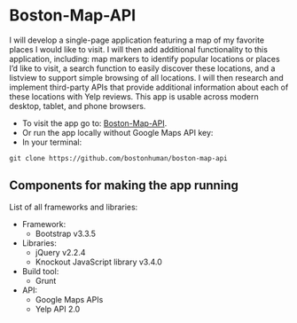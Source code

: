# Boston-Map-API

I will develop a single-page application featuring a map of my favorite places I would like to visit. I will then add additional functionality to this application, including: map markers to identify popular locations or places I’d like to visit, a search function to easily discover these locations, and a listview to support simple browsing of all locations. I will then research and implement third-party APIs that provide additional information about each of these locations with Yelp reviews. This app is usable across modern desktop, tablet, and phone browsers.

* To visit the app go to: [Boston-Map-API](http://bostonhuman.github.io/boston-map-api/).
* Or run the app locally without Google Maps API key:
* In your terminal:
```
git clone https://github.com/bostonhuman/boston-map-api
```


## Components for making the app running 

List of all frameworks and libraries:
* Framework:
  * Bootstrap v3.3.5
* Libraries:
  * jQuery v2.2.4
  * Knockout JavaScript library v3.4.0
* Build tool:
  * Grunt
* API:
  * Google Maps APIs
  * Yelp API 2.0
